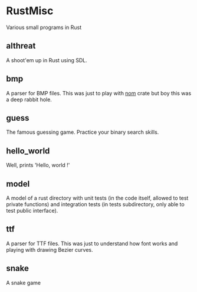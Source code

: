 # RustMisc
Various small programs in Rust

## althreat
A shoot'em up in Rust using SDL.

## bmp
A parser for BMP files. This was just to play with [nom](https://crates.io/crates/nom) crate but boy this was a deep rabbit hole.

## guess
The famous guessing game. Practice your binary search skills.

## hello_world
Well, prints 'Hello, world !'

## model
A model of a rust directory with unit tests (in the code itself, allowed to test private functions) and integration tests (in tests subdirectory, only able to test public interface).

## ttf
A parser for TTF files. This was just to understand how font works and playing with drawing Bezier curves.

## snake
A snake game
